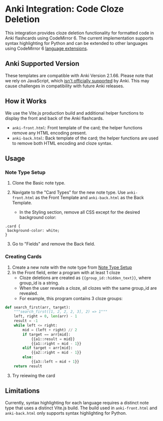# Anki Integration: Code Cloze Deletion 
This integration provides cloze deletion functionality for formatted code in Anki flashcards using CodeMirror 6. The current implementation supports syntax highlighting for Python and can be extended to other languages using CodeMirror 6 [language extensions](https://codemirror.net/#languages).

## Anki Supported Version 
These templates are compatible with Anki Version 2.1.66. Please note that we rely on JavaScript, which [isn't officially supported](https://docs.ankiweb.net/templates/styling.html#javascript) by Anki. This may cause challenges in compatibility with future Anki releases.

## How it Works
We use the Vite.js production build and additional helper functions to display the front and back of the Anki flashcards. 

- `anki-front.html`: Front template of the card; the helper functions remove any HTML encoding present. 
- `anki-back.html`: Back template of the card; the helper functions are used to remove both HTML encoding and cloze syntax. 

## Usage
### Note Type Setup
1. Clone the Basic note type.

2. Navigate to the "Card Types" for the new note type. Use `anki-front.html` as the Front Template and `anki-back.html` as the Back Template.

    - In the Styling section, remove all CSS except for the desired background color:

```
.card {
 background-color: white;
}
```

3. Go to "Fields" and remove the Back field.

### Creating Cards
1. Create a new note with the note type from [Note Type Setup](#note-type-setup)
2. In the Front field, enter a program with at least 1 cloze
   - Cloze deletions are created as `{{group_id::hidden_text}}`, where group_id is a string.
   - When the user reveals a cloze, all clozes with the same group_id are revealed.
   - For example, this program contains 3 cloze groups:
     
```python
def search_first(arr, target):
    """search_first([1, 2, 2, 2, 3], 2) => 1"""
    left, right = 0, len(arr) - 1
    result = -1
    while left <= right:
        mid = (left + right) // 2
        if target == arr[mid]:
            {{a1::result = mid}}
            {{a1::right = mid - 1}}
        elif target < arr[mid]:
            {{a2::right = mid - 1}}
        else:
            {{a3::left = mid + 1}}
    return result
```

3. Try reiewing the card 


## Limitations
Currently, syntax highlighting for each language requires a distinct note type that uses a distinct Vite.js build. The build used in `anki-front.html` and `anki-back.html` only supports syntax highlighting for Python.
